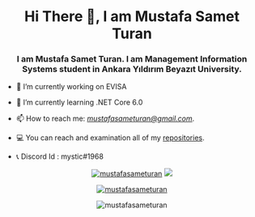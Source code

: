 <h1 align="center">Hi There 👋, I am Mustafa Samet Turan</h1>
<h3 align="center">I am Mustafa Samet Turan. I am Management Information Systems student in Ankara Yıldırım Beyazıt University.</h3>




- 🔭 I’m currently working on EVISA
 
- 🌱 I’m currently learning .NET Core 6.0

- 📫 How to reach me: *mustafasameturan@gmail.com*.

- 💻 You can reach and examination all of my [repositories](https://github.com/mustafasameturan?tab=repositories).

- 📞 Discord Id : mystic#1968

<p align="center">
<a href="https://www.linkedin.com/in/mustafasameturan/" target="blank"><img src="https://img.shields.io/badge/LinkedIn-0077B5?style=for-the-badge&logo=linkedin&logoColor=white" alt="mustafasameturan"></a>
<a href="https://www.instagram.com/mistikk_/"> <img src="https://img.shields.io/badge/Instagram-E4405F?style=for-the-badge&logo=instagram&logoColor=white"></img> </a>
</p>


<p align="center"> <a href="https://github-readme-stats.vercel.app/api?username=mustafasameturan&show_icons=true&theme=radical" alt="mustafasameturan"><img src="https://github-readme-stats.vercel.app/api?username=mustafasameturan&show_icons=true&theme=radical" alt="mustafasameturan" /></a> </p> 

<p align="center"> <img src="https://komarev.com/ghpvc/?username=mustafasameturan&label=Profile%20views&color=0e75b6&style=flat" alt="mustafasameturan" /> </p>
